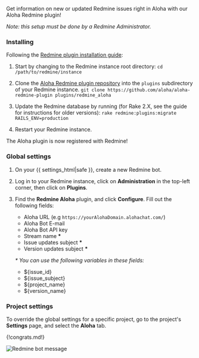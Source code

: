 Get information on new or updated Redmine issues right in
Aloha with our Aloha Redmine plugin!

_Note: this setup must be done by a Redmine Administrator._

### Installing

Following the [Redmine plugin installation guide][1]:

1. Start by changing to the Redmine instance root directory:
  `cd /path/to/redmine/instance`

1. Clone the [Aloha Redmine plugin repository][2] into the `plugins` subdirectory
   of your Redmine instance.
   `git clone https://github.com/aloha/aloha-redmine-plugin plugins/redmine_aloha`

1. Update the Redmine database by running (for Rake 2.X, see
   the guide for instructions for older versions):
   `rake redmine:plugins:migrate RAILS_ENV=production`

1. Restart your Redmine instance.

The Aloha plugin is now registered with Redmine!

### Global settings

1. On your {{ settings_html|safe }}, create a new Redmine bot.

2. Log in to your Redmine instance, click on **Administration** in the top-left
corner, then click on **Plugins**.

3. Find the **Redmine Aloha** plugin, and click **Configure**. Fill
out the following fields:

    * Aloha URL (e.g `https://yourAlohaDomain.alohachat.com/`)
    * Aloha Bot E-mail
    * Aloha Bot API key
    * Stream name __*__
    * Issue updates subject __*__
    * Version updates subject __*__

    _* You can use the following variables in these fields:_

    * ${issue_id}
    * ${issue_subject}
    * ${project_name}
    * ${version_name}

### Project settings

To override the global settings for a specific project, go to the
project's **Settings** page, and select the **Aloha** tab.

{!congrats.md!}

![Redmine bot message](/static/images/integrations/redmine/001.png)

[1]: https://www.redmine.org/projects/redmine/wiki/Plugins
[2]: https://github.com/aloha/aloha-redmine-plugin
